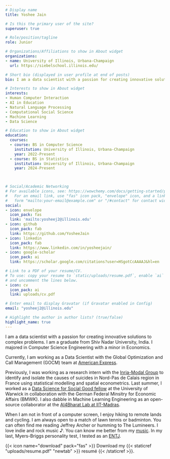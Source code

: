 ```yaml
---
# Display name
title: Yoshee Jain

# Is this the primary user of the site?
superuser: true

# Role/position/tagline
role: Junior

# Organizations/Affiliations to show in About widget
organizations:
- name: University of Illinois, Urbana-Champaign
  url: https://siebelschool.illinois.edu/

# Short bio (displayed in user profile at end of posts)
bio: I am a data scientist with a passion for creating innovative solutions to complex problems.

# Interests to show in About widget
interests:
- Human Computer Interaction
- AI in Education
- Natural Language Processing 
- Computational Social Science
- Machine Learning
- Data Science

# Education to show in About widget
education:
  courses:
  - course: BS in Computer Science
    institution: University of Illinois, Urbana-Champaign
    year: 2022-Present
  - course: BS in Statistics
    institution: University of Illinois, Urbana-Champaign
    year: 2024-Present

 

# Social/Academic Networking
# For available icons, see: https://wowchemy.com/docs/getting-started/page-builder/#icons
#   For an email link, use "fas" icon pack, "envelope" icon, and a link in the
#   form "mailto:your-email@example.com" or "/#contact" for contact widget.
social:
- icon: envelope
  icon_pack: fas
  link: 'mailto:yosheej2@illinois.edu'
- icon: github
  icon_pack: fab
  link: https://github.com/YosheeJain
- icon: linkedin
  icon_pack: fab
  link: https://www.linkedin.com/in/yosheejain/
- icon: google-scholar  
  icon_pack: ai
  link: https://scholar.google.com/citations?user=HSgotCcAAAAJ&hl=en

# Link to a PDF of your resume/CV.
# To use: copy your resume to `static/uploads/resume.pdf`, enable `ai` icons in `params.toml`, 
# and uncomment the lines below.
- icon: cv
  icon_pack: ai
  link: uploads/cv.pdf

# Enter email to display Gravatar (if Gravatar enabled in Config)
email: "yosheej2@illinois.edu"

# Highlight the author in author lists? (true/false)
highlight_name: true
---
```


I am a data scientist with a passion for creating innovative solutions to complex problems. I am a graduate from Shiv Nadar University, India. I majored in Computer Science Engineering with a minor in Economics.

Currently, I am working as a Data Scientist with the Global Optimization and Call Management (GOCM) team at [American Express](https://www.americanexpress.com/).

Previously, I was working as a research intern with the [Inria-Modal Group](https://www.inria.fr/en) to identify and isolate the causes of suicides in Nord-Pas de Calais region in France using statistical modelling and spatial econometrics. Last summer, I worked as a [Data Science for Social Good fellow](https://warwick.ac.uk/research/data-science/warwick-data/dssgx/) at the University of Warwick in collaboration with the German Federal Minsitry for Economic Affairs (BMWK). I also dabble in Machine Learning Engineering as an open-source collaborator at the [AI4Bharat Lab at IIT-Madras](https://ai4bharat.org/). 

When I am not in front of a computer screen, I enjoy hiking to remote lands and cycling. I am always open to a match of lawn tennis or badminton. You can often find me reading Jeffrey Archer or humming to The Lumineers. I love indie and rock music ♪. You can know me better from my [music](https://open.spotify.com/playlist/3NY2TolyTvvV8TmGrbxgRd?si=3696e704c93b4345). In my last, Myers-Briggs personality test, I tested as an [ENTJ](https://www.16personalities.com/entj-personality).

{{< icon name="download" pack="fas" >}} Download my {{< staticref "uploads/resume.pdf" "newtab" >}} resumé {{< /staticref >}}.
